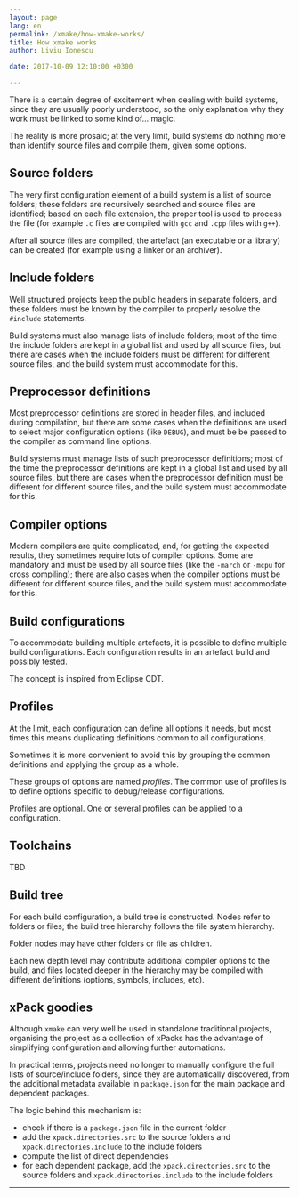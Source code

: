 ```yaml
---
layout: page
lang: en
permalink: /xmake/how-xmake-works/
title: How xmake works
author: Liviu Ionescu

date: 2017-10-09 12:10:00 +0300

---
```


There is a certain degree of excitement when dealing with build systems,
since they are usually poorly understood, so the only explanation why they
work must be linked to some kind of... magic.

The reality is more prosaic; at the very limit, build systems do nothing
more than identify source files and compile them, given some options.

## Source folders

The very first configuration element of a build system is a list of 
source folders; these folders are recursively searched and source files are
identified; based on each file extension, the proper tool is used
to process the file (for example `.c` files are compiled with `gcc` 
and `.cpp` files with `g++`).

After all source files are compiled, the artefact (an executable or a library)
can be created (for example using a linker or an archiver).

## Include folders

Well structured projects keep the public headers in separate folders, and
these folders must be known by the compiler to properly resolve the `#include`
statements.

Build systems must also manage lists of include folders; most of the time
the include folders are kept in a global list and used by all source files,
but there are cases when the include folders must be different for different
source files, and the build system must accommodate for this.

## Preprocessor definitions

Most preprocessor definitions are stored in header files, and included
during compilation, but there are some cases when the definitions are
used to select major configuration options (like `DEBUG`), and must be
be passed to the compiler as command line options.

Build systems must manage lists of such preprocessor definitions; 
most of the time the
preprocessor definitions are kept in a global list and used by all source 
files,
but there are cases when the preprocessor definition must be different 
for different
source files, and the build system must accommodate for this.

## Compiler options

Modern compilers are quite complicated, and, for getting the expected
results, they sometimes require lots of compiler options. Some are
mandatory and must be used by all source files (like the `-march` or
`-mcpu` for cross compiling); there are also cases when the compiler
options must be different for different
source files, and the build system must accommodate for this.

## Build configurations

To accommodate building multiple artefacts, it is possible to define 
multiple build configurations. Each configuration results in an artefact 
build and possibly tested.

The concept is inspired from Eclipse CDT.

## Profiles

At the limit, each configuration can define all options it needs, but
most times this means duplicating definitions common to all configurations.

Sometimes it is more convenient to avoid this 
by grouping the common definitions and applying the group as a whole.

These groups of options are named _profiles_. The common use of profiles
is to define options specific to debug/release configurations.

Profiles are optional. One or several profiles can be applied to a 
configuration.

## Toolchains

TBD

## Build tree

For each build configuration, a build tree is constructed.
Nodes refer to folders or files;
the build tree hierarchy follows the file system hierarchy.

Folder nodes may have other folders or file as children.

Each new depth level may contribute additional compiler options to the build,
and files located deeper in the hierarchy may be compiled with different 
definitions (options, symbols, includes, etc).

## xPack goodies

Although `xmake` can very well be used in standalone traditional projects,
organising the project as a collection of xPacks has the advantage 
of simplifying configuration and allowing further automations.

In practical terms, projects need no longer to manually configure the 
full lists of source/include folders, since they are automatically 
discovered, from the additional metadata available in `package.json`
for the main package and dependent packages.

The logic behind this mechanism is:

- check if there is a `package.json` file in the current folder
- add the `xpack.directories.src` to the source folders and 
`xpack.directories.include` to the include folders
- compute the list of direct dependencies
- for each dependent package, add the `xpack.directories.src` 
to the source folders and 
`xpack.directories.include` to the include folders

---


